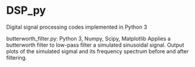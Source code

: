 # DSP_py
Digital signal processing codes implemented in Python 3

butterworth_filter.py:
Python 3, Numpy, Scipy, Matplotlib
Applies a butterworth filter to low-pass filter a simulated sinusoidal
signal. Output plots of the simulated sigmal and its frequency 
spectrum before and after filtering.
